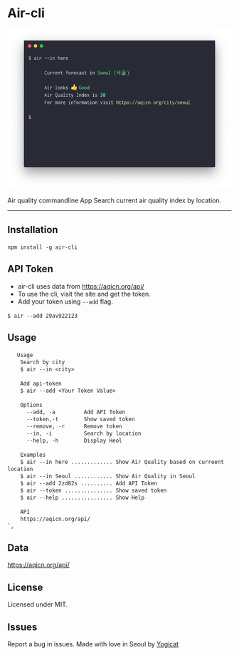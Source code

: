 # Air-cli

![screenshot](air-cli-screenshot.png)

Air quality commandline App
Search current air quality index by location.

---

## Installation

`npm install -g air-cli`

## API Token

- air-cli uses data from https://aqicn.org/api/
- To use the cli, visit the site and get the token.
- Add your token using `--add` flag.

`$ air --add 29av922123`

## Usage

```
   Usage
    Search by city
    $ air --in <city>

    Add api-token
    $ air --add <Your Token Value>

    Options
      --add, -a         Add API Token
      --token,-t        Show saved token
      --remove, -r      Remove token
      --in, -i          Search by location
      --help, -h        Display Heol

    Examples
    $ air --in here ............. Show Air Quality based on curreent location
    $ air --in Seoul ............ Show Air Quality in Seoul
    $ air --add 2zd82s .......... Add API Token
    $ air --token ............... Show saved token
    $ air --help ................ Show Help

    API
    https://aqicn.org/api/
`,
```

## Data

https://aqicn.org/api/

## License

Licensed under MIT.

## Issues

Report a bug in issues.
Made with love in Seoul by [Yogicat](https://www.github.com/yogicat)
